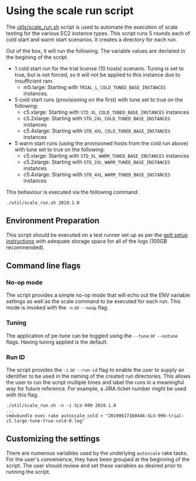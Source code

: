 # Using the scale run script

The [utils/scale_run.sh](../utils/scale_run.sh) script is used to automate the
execution of scale testing for the various EC2 instance types.  This script
runs 5 rounds each of cold start and warm start scenarios.  It creates a
directory for each run.

Out of the box, it will run the following.  The variable values are declared
in the begining of the script.

* 1 cold start run for the trial license (10 hosts) scenario.  Tuning is set
  to true, but is not forced, so it will not be applied to this instance due
  to insufficient ram.
    * m5.large: Starting with `TRIAL_L_COLD_TUNED_BASE_INSTANCES` instances.
* 5 cold start runs (provisioning on the first) with tune set to true on the
  following:
    * c5.xlarge: Starting with `STD_XL_COLD_TUNED_BASE_INSTANCES` instances
    * c5.2xlarge: Starting with `STD_2XL_COLD_TUNED_BASE_INSTANCES` instances
    * c5.4xlarge: Starting with `STD_4XL_COLD_TUNED_BASE_INSTANCES` instances
* 5 warm start runs (using the provisioned hosts from the cold run above) with
  tune set to true on the following:
    * c5.xlarge: Starting with `STD_XL_WARM_TUNED_BASE_INSTANCES` instances
    * c5.2xlarge: Starting with `STD_2XL_WARM_TUNED_BASE_INSTANCES` instances
    * c5.4xlarge: Starting with `STD_4XL_WARM_TUNED_BASE_INSTANCES` instances

This behaviour is executed via the following command:
```
./util/scale_run.sh 2019.1.0
```


## Environment Preparation

This script should be executed on a test runner set up as per the
[gplt setup instructions](slv_environment_setup.md) with adequate
storage space for all of the logs (100GB recommended).


## Command line flags

### No-op mode

The script provides a simple no-op mode that will echo out the ENV variable
settings as well as the scale command to be executed for each run.  This
mode is invoked with the `-n` or `--noop` flag.


### Tuning

The application of pe-tune can be toggled using the `--tune` or `--notune`
flags.  Having tuning applied is the default.


### Run ID

The script provides the `-i` or `--run-id` flag to enable the user to supply
an identifier to be used in the naming of the created run directories.  This
allows the user to run the script multiple times and label the runs in a
meaningful way for future reference.  For example, a JIRA ticket number might
be used with this flag.

```
./util/scale_run.sh -n -i SLV-999 2019.1.0
...
cmd=bundle exec rake autoscale_cold > "20190617160446-SLV-999-trial-c5.large-tune-true-cold-0.log"
```

## Customizing the settings

There are numerous variables used by the underlying `autoscale` rake tasks.
For the user's convenience, they have been grouped at the beginning of the
script.  The user should review and set these variables as desired prior
to running the script.

